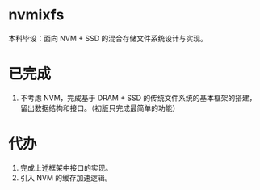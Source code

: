 # nvmixfs

本科毕设：面向 NVM + SSD 的混合存储文件系统设计与实现。

# 已完成

1. 不考虑 NVM，完成基于 DRAM + SSD 的传统文件系统的基本框架的搭建，留出数据结构和接口。（初版只完成最简单的功能）

# 代办

1. 完成上述框架中接口的实现。
2. 引入 NVM 的缓存加速逻辑。

